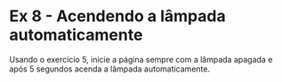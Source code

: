 # Ex 8 - Acendendo a lâmpada automaticamente

Usando o exercício 5, inicie a página sempre com a lâmpada apagada e após 5 segundos acenda a lâmpada automaticamente.
